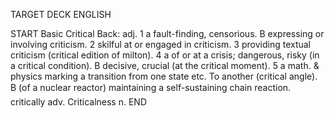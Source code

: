 TARGET DECK
ENGLISH

START
Basic
Critical
Back: adj. 1 a fault-finding, censorious. B expressing or involving criticism. 2 skilful at or engaged in criticism. 3 providing textual criticism (critical edition of milton). 4 a of or at a crisis; dangerous, risky (in a critical condition). B decisive, crucial (at the critical moment). 5 a math. & physics marking a transition from one state etc. To another (critical angle). B (of a nuclear reactor) maintaining a self-sustaining chain reaction.  critically adv. Criticalness n.
END
